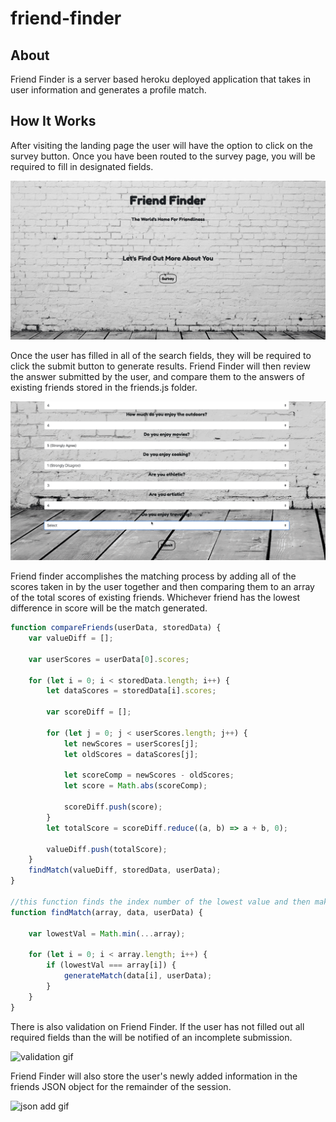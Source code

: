 # friend-finder

## About

Friend Finder is a server based heroku deployed application that takes in user information and generates a profile match. 

## How It Works

After visiting the landing page the user will have the option to click on the survey button. Once you have been routed to the survey page, you will be required to fill in designated fields.

![Page use gif](https://github.com/jvalentine1/friend-finder/blob/master/app/images/ff-page-use-gif.gif)

Once the user has filled in all of the search fields, they will be required to click the submit button to generate results. Friend Finder will then review the answer submitted by the user, and compare them to the answers of existing friends stored in the friends.js folder.

![match find gif](https://github.com/jvalentine1/friend-finder/blob/master/app/images/ff-match-gif.gif)


Friend finder accomplishes the matching process by adding all of the scores taken in by the user together and then comparing them to an array of the total scores of existing friends. Whichever friend has the lowest difference in score will be the match generated. 

```javascript
function compareFriends(userData, storedData) {
    var valueDiff = [];

    var userScores = userData[0].scores;

    for (let i = 0; i < storedData.length; i++) {
        let dataScores = storedData[i].scores;

        var scoreDiff = [];

        for (let j = 0; j < userScores.length; j++) {
            let newScores = userScores[j];
            let oldScores = dataScores[j];

            let scoreComp = newScores - oldScores;
            let score = Math.abs(scoreComp);

            scoreDiff.push(score);
        }
        let totalScore = scoreDiff.reduce((a, b) => a + b, 0);

        valueDiff.push(totalScore);
    }
    findMatch(valueDiff, storedData, userData);
}

//this function finds the index number of the lowest value and then makes the selection on your match
function findMatch(array, data, userData) {

    var lowestVal = Math.min(...array);

    for (let i = 0; i < array.length; i++) {
        if (lowestVal === array[i]) {
            generateMatch(data[i], userData);
        }
    }
}
```

 There is also validation on Friend Finder. If the user has not filled out all required fields than the will be notified of an incomplete submission. 

 ![validation gif](https://github.com/jvalentine1/friend-finder/blob/master/app/images/ff-validation-gif.gif)

 Friend Finder will also store the user's newly added information in the friends JSON object for the remainder of the session.

 ![json add gif]()